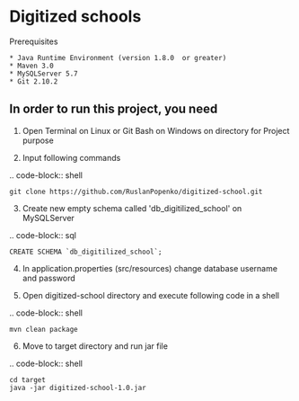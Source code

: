 Digitized schools
=================

Prerequisites

    * Java Runtime Environment (version 1.8.0  or greater)
    * Maven 3.0
    * MySQLServer 5.7
    * Git 2.10.2

In order to run this project, you need
--------------------------------------

1. Open Terminal on Linux or Git Bash on Windows on directory for Project purpose

2. Input following commands

.. code-block:: shell

    git clone https://github.com/RuslanPopenko/digitized-school.git

3. Create new empty schema called 'db_digitilized_school' on MySQLServer

.. code-block:: sql

    CREATE SCHEMA `db_digitilized_school`;

4. In application.properties (src/resources) change database username and password

5. Open digitized-school directory and execute following code in a shell

.. code-block:: shell

    mvn clean package

6. Move to target directory and run jar file

.. code-block:: shell

    cd target
    java -jar digitized-school-1.0.jar
